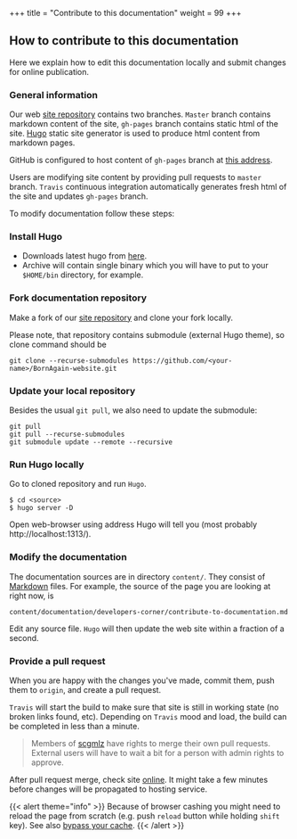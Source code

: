 +++
title = "Contribute to this documentation"
weight = 99
+++

## How to contribute to this documentation

Here we explain how to edit this documentation locally and submit changes for online publication.

### General information

Our web [site repository](https://github.com/scgmlz/BornAgain-website) contains two branches.
`Master` branch contains markdown content of the site, `gh-pages` branch contains static html of the site.
[Hugo](https://gohugo.io/) static site generator is used to produce html content from markdown pages.

GitHub is configured to host content of `gh-pages` branch at [this address](https://scgmlz.github.io/BornAgain-website).

Users are modifying site content by providing pull requests to `master` branch. `Travis` continuous integration automatically generates
fresh html of the site and updates `gh-pages` branch.

To modify documentation follow these steps:

### Install Hugo

* Downloads latest hugo from [here](https://github.com/gohugoio/hugo/releases).
* Archive will contain single binary which you will have to put to your `$HOME/bin` directory, for example.

### Fork documentation repository

Make a fork of our [site repository](https://github.com/scgmlz/BornAgain-website) and clone your fork locally.

Please note, that repository contains submodule (external Hugo theme), so clone command should be

```
git clone --recurse-submodules https://github.com/<your-name>/BornAgain-website.git
```

### Update your local repository

Besides the usual `git pull`, we also need to update the submodule:

```
git pull
git pull --recurse-submodules
git submodule update --remote --recursive
```

### Run Hugo locally

Go to cloned repository and run `Hugo`.

```
$ cd <source>
$ hugo server -D
```

Open web-browser using address Hugo will tell you (most probably http://localhost:1313/).

### Modify the documentation

The documentation sources are in directory `content/`.
They consist of [Markdown](https://www.markdownguide.org/getting-started/) files.
For example, the source of the page you are looking at right now, is
```
content/documentation/developers-corner/contribute-to-documentation.md
```
Edit any source file. `Hugo` will then update the web site within a fraction of a second.


### Provide a pull request

When you are happy with the changes you've made, commit them, push them to `origin`,
and create a pull request.

`Travis` will start the build to make sure that site is still in working state (no broken links found, etc).
Depending on `Travis` mood and load, the build can be completed in less than a minute.

> Members of [scgmlz](https://github.com/scgmlz) have rights to merge their own pull requests.
> External users will have to wait a bit for a person with admin rights to approve.

After pull request merge, check site [online](https://scgmlz.github.io/BornAgain-website/).
It might take a few minutes before changes will be propagated to hosting service.

{{< alert theme="info" >}}
Because of browser cashing you might need to reload the page from scratch (e.g. push `reload` button while holding `shift` key).
See also [bypass your cache](https://en.wikipedia.org/wiki/Wikipedia:Bypass_your_cache).
{{< /alert >}}
